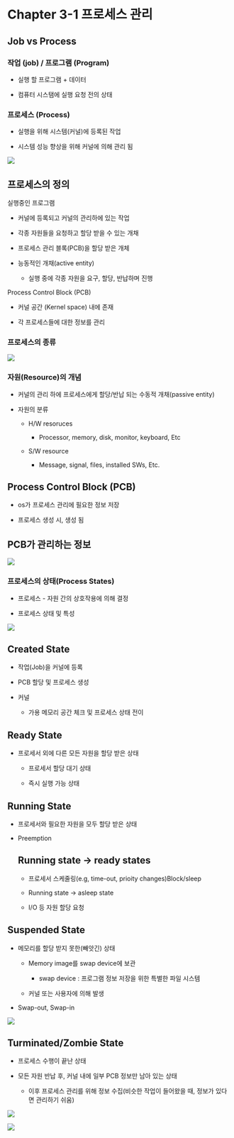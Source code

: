 # Chapter 3-1 프로세스 관리



## Job vs Process



### 작업 (job) / 프로그램 (Program)

- 실행 할 프로그램 + 데이터

- 컴퓨터 시스탬에 실행 요청 전의 상태

### 프로세스 (Process)

- 실행을 위해 시스템(커널)에 등록된 작업

- 시스템 성능 향상을 위해 커널에 의해 관리 됨

![](C:\Users\kjr58\AppData\Roaming\marktext\images\2023-03-14-22-57-59-image.png)



## 프로세스의 정의

실행중인 프로그램

- 커널에 등록되고 커널의 관리하에 있는 작업

- 각종 자원들을 요청하고 할당 받을 수 있는 개채

- 프로세스 관리 블록(PCB)을 할당 받은 개체

- 능동적인 개채(active entity)
  
  - 실행 중에 각종 자원을 요구, 할당, 반납하며 진행

Process Control Block (PCB)

- 커널 공간 (Kernel space) 내에 존재

- 각 프로세스들에 대한 정보를 관리

### 프로세스의 종류

![](C:\Users\kjr58\AppData\Roaming\marktext\images\2023-03-14-23-00-17-image.png)

### 자원(Resource)의 개념

- 커널의 관리 하에 프로세스에게 할당/반납 되는 수동적 개채(passive entity)

- 자원의 분류
  
  - H/W resoruces
    
    - Processor, memory, disk, monitor, keyboard, Etc
  
  - S/W resource
    
    - Message, signal, files, installed SWs, Etc.

## Process Control Block (PCB)

- os가 프로세스 관리에 필요한 정보 저장

- 프로세스 생성 시, 생성 됨

## PCB가 관리하는 정보

![](C:\Users\kjr58\AppData\Roaming\marktext\images\2023-03-14-23-05-25-image.png)

### 프로세스의 상태(Process States)

- 프로세스 - 자원 간의 상호작용에 의해 결정

- 프로세스 상태 및 특성

![](C:\Users\kjr58\AppData\Roaming\marktext\images\2023-03-14-23-06-19-image.png)

## Created State

- 작업(Job)을 커널에 등록

- PCB 할당 및 프로세스 생성

- 커널
  
  - 가용 메모리 공간 체크 및 프로세스 상태 전이

## Ready State

- 프로세서 외에 다른 모든 자원을 할당 받은 상태
  
  - 프로세서 할당 대기 상태
  
  - 즉시 실행 가능 상태

## Running State

- 프로세서와 필요한 자원을 모두 할당 받은 상태

- Preemption
  
  ## Running state -> ready states
  
  - 프로세서 스케줄링(e.g, time-out, prioity changes)Block/sleep
  
  - Running state -> asleep state
  
  - I/O 등 자원 할당 요청

## Suspended State

- 메모리를 할당 받지 못한(빼앗긴) 상태
  
  - Memory image를 swap device에 보관
    
    - swap device : 프로그램 정보 저장을 위한 특별한 파일 시스템
  
  - 커널 또는 사용자에 의해 발생

- Swap-out, Swap-in

![](C:\Users\kjr58\AppData\Roaming\marktext\images\2023-03-14-23-18-05-image.png)

## Turminated/Zombie State

- 프로세스 수행이 끝난 상태

- 모든 자원 반납 후, 커널 내에 일부 PCB 정보만 남아 있는 상태
  
  - 이후 프로세스 관리를 위해 정보 수집(비슷한 작업이 들어왔을 때, 정보가 있다면 관리하기 쉬움)

![](C:\Users\kjr58\AppData\Roaming\marktext\images\2023-03-14-23-23-42-image.png)

![](C:\Users\kjr58\AppData\Roaming\marktext\images\2023-03-14-23-27-53-image.png)
